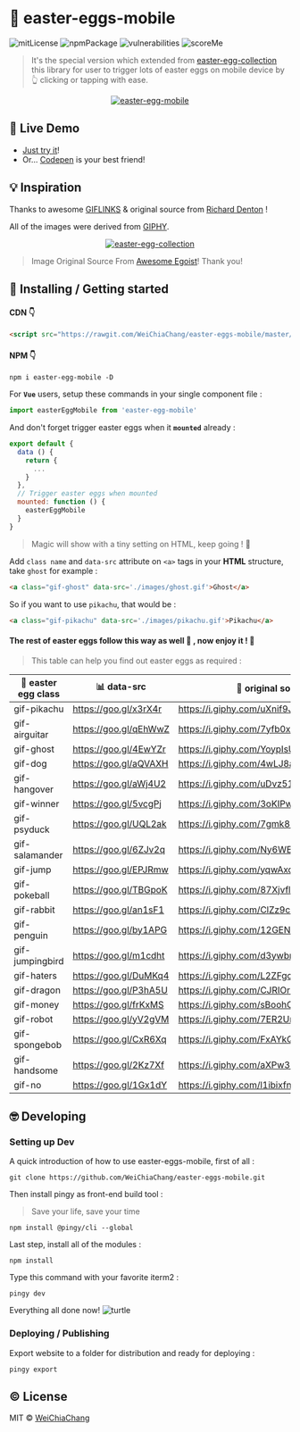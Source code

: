 # 📱 easter-eggs-mobile

![mitLicense](https://img.shields.io/badge/License-MIT-yellow.svg)
![npmPackage](https://badge.fury.io/js/easter-egg-mobile.svg)
![vulnerabilities](https://snyk.io/test/npm/easter-egg-mobile/badge.svg)
![scoreMe](https://readme-score-api.herokuapp.com/score.svg?url=WeiChiaChang/easter-eggs-mobile)

> It's the special version which extended from [easter-egg-collection](https://github.com/WeiChiaChang/easter-egg-collection) this library for user to trigger lots of easter eggs on mobile device by 👆 clicking or tapping with ease.

<p align="center">
  <a target="_blank" href="https://github.com/WeiChiaChang/easter-eggs-mobile">
    <img alt="easter-egg-mobile" src="https://i.imgur.com/HE3hzAO.gif">
  </a>
</p>

## 🤘 Live Demo

- [Just try it](https://git.io/v5PQC)!
- Or... [Codepen](https://codepen.io/WeiChiaChang/pen/BwByxN?editors=1100) is your best friend!

## 💡 Inspiration

Thanks to awesome [GIFLINKS](http://tholman.com/giflinks/) & original source from [Richard Denton](https://codepen.io/isdampe/pen/OXYZZO) !

All of the images were derived from [GIPHY](https://giphy.com/).

<p align="center">
  <a target="_blank" href="https://github.com/WeiChiaChang/easter-eggs-mobile">
    <img alt="easter-egg-collection" src="https://i.imgur.com/AzRZ3rB.png">
  </a>
</p>

> Image Original Source From [Awesome Egoist](https://github.com/egoist/evangelion-card)! Thank you!

## 🎉 Installing / Getting started

#### CDN 👇

```html
<script src="https://rawgit.com/WeiChiaChang/easter-eggs-mobile/master/scripts/easter-egg-mobile.js"></script>
```

#### NPM 👇

```shell
npm i easter-egg-mobile -D
```

For <b>`Vue`</b> users, setup these commands in your single component file :

```javascript
import easterEggMobile from 'easter-egg-mobile'
```

And don't forget trigger easter eggs when it <b>`mounted`</b> already :

```javascript
export default {
  data () {
    return {
      ...
    }
  },
  // Trigger easter eggs when mounted
  mounted: function () {
    easterEggMobile
  }
}
```

> Magic will show with a tiny setting on HTML, keep going ! 💪 

Add `class name` and `data-src` attribute on `<a>` tags in your <b>HTML</b> structure, take `ghost` for example :

```html
<a class="gif-ghost" data-src='./images/ghost.gif'>Ghost</a>
```

So if you want to use `pikachu`, that would be :
```html
<a class="gif-pikachu" data-src='./images/pikachu.gif'>Pikachu</a>
```

#### The rest of easter eggs follow this way as well 🎉 , now enjoy it ! 🍾 

> This table can help you find out easter eggs as required : 

🐰 easter egg class | 📊 data-src | 💯 original source
------------------- | ----------- | -----------------
gif-pikachu | https://goo.gl/x3rX4r | https://i.giphy.com/uXnif9JVu6VnW.gif
gif-airguitar | https://goo.gl/qEhWwZ | https://i.giphy.com/7yfb0x166Coms.gif
gif-ghost | https://goo.gl/4EwYZr | https://i.giphy.com/YoypIsUmXXI52.gif
gif-dog | https://goo.gl/aQVAXH | https://i.giphy.com/4wLJ8aC0V68x2.gif 
gif-hangover | https://goo.gl/aWj4U2 | https://i.giphy.com/uDvz51Hu6PONi.gif
gif-winner | https://goo.gl/5vcgPj | https://i.giphy.com/3oKIPwZVHEiM2B3ljq.gif
gif-psyduck | https://goo.gl/UQL2ak | https://i.giphy.com/7gmk89ezqSjFS.gif 
gif-salamander | https://goo.gl/6ZJv2q | https://i.giphy.com/Ny6WEYvBuBvDW.gif
gif-jump | https://goo.gl/EPJRmw | https://i.giphy.com/yqwAxqYAqKTmw.gif
gif-pokeball | https://goo.gl/TBGpoK | https://i.giphy.com/87XjvflDBlPMc.gif
gif-rabbit | https://goo.gl/an1sF1 | https://i.giphy.com/ClZz9cJstGjuM.gif 
gif-penguin | https://goo.gl/by1APG | https://i.giphy.com/12GEN4WSKIBYnC.gif
gif-jumpingbird | https://goo.gl/m1cdht | https://i.giphy.com/d3ywbrOKTC2283KM.gif
gif-haters | https://goo.gl/DuMKq4 | https://i.giphy.com/L2ZFgodrsQs6s.gif
gif-dragon | https://goo.gl/P3hA5U | https://i.giphy.com/CJRIOrrkmtBOo.gif
gif-money | https://goo.gl/frKxMS | https://i.giphy.com/sBoohCuSRNYv6.gif 
gif-robot | https://goo.gl/yV2gVM | https://i.giphy.com/7ER2Unn4hwhJ6.gif
gif-spongebob | https://goo.gl/CxR6Xq | https://i.giphy.com/FxAYkQqdw63hC.gif
gif-handsome | https://goo.gl/2Kz7Xf | https://i.giphy.com/aXPw3suOkxrBC.gif
gif-no | https://goo.gl/1Gx1dY | https://i.giphy.com/l1ibixfnM4qGI.gif


## 🤓 Developing

### Setting up Dev

A quick introduction of how to use easter-eggs-mobile, first of all :

```shell
git clone https://github.com/WeiChiaChang/easter-eggs-mobile.git
```

Then install pingy as front-end build tool :

> Save your life, save your time

```shell
npm install @pingy/cli --global
```

Last step, install all of the modules :

```shell
npm install
```

Type this command with your favorite iterm2 :

```shell
pingy dev
```

Everything all done now! ![turtle](http://i.imgur.com/879dfXS.gif)


### Deploying / Publishing
Export website to a folder for distribution and ready for deploying :

```shell
pingy export
```

## ©️ License

MIT © [WeiChiaChang](https://github.com/WeiChiaChang/)
